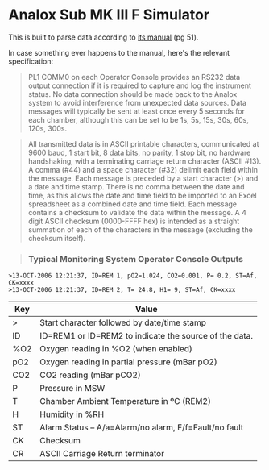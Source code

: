 # Analox Sub MK III F Simulator

This is built to parse data according to [its manual](<https://www.analoxsensortechnology.com/gfiles/Sub%20MkIIIF%20(ASF3)/8xx%20-%20Reference%20Documents/ASF3-800%20%20%20Sub%20MkIIIF%20User%20Manual%20.pdf>) (pg 51).

In case something ever happens to the manual, here's the relevant specification:

> PL1 COMM0 on each Operator Console provides an RS232 data output connection if
> it is required to capture and log the instrument status. No data connection
> should be made back to the Analox system to avoid interference from unexpected
> data sources. Data messages will typically be sent at least once every 5 seconds
> for each chamber, although this can be set to be 1s, 5s, 15s, 30s, 60s, 120s,
> 300s.

> All transmitted data is in ASCII printable characters, communicated at 9600
> baud, 1 start bit, 8 data bits, no parity, 1 stop bit, no hardware handshaking,
> with a terminating carriage return character (ASCII #13). A comma (#44) and a
> space character (#32) delimit each field within the message. Each message is
> preceded by a start character (>) and a date and time stamp. There is no comma
> between the date and time, as this allows the date and time field to be imported
> to an Excel spreadsheet as a combined date and time field. Each message contains
> a checksum to validate the data within the message. A 4 digit ASCII checksum
> (0000-FFFF hex) is intended as a straight summation of each of the characters in
> the message (excluding the checksum itself).

> ### Typical Monitoring System Operator Console Outputs

```
>13-OCT-2006 12:21:37, ID=REM 1, pO2=1.024, CO2=0.001, P= 0.2, ST=Af, CK=xxxx
>13-OCT-2006 12:21:37, ID=REM 2, T= 24.8, H1= 9, ST=Af, CK=xxxx
```

| Key | Value                                                  |
| --- | ------------------------------------------------------ |
| >   | Start character followed by date/time stamp            |
| ID  | ID=REM1 or ID=REM2 to indicate the source of the data. |
| %O2 | Oxygen reading in %O2 (when enabled)                   |
| pO2 | Oxygen reading in partial pressure (mBar pO2)          |
| CO2 | CO2 reading (mBar pCO2)                                |
| P   | Pressure in MSW                                        |
| T   | Chamber Ambient Temperature in ºC (REM2)               |
| H   | Humidity in %RH                                        |
| ST  | Alarm Status – A/a=Alarm/no alarm, F/f=Fault/no fault  |
| CK  | Checksum                                               |
| CR  | ASCII Carriage Return terminator                       |
